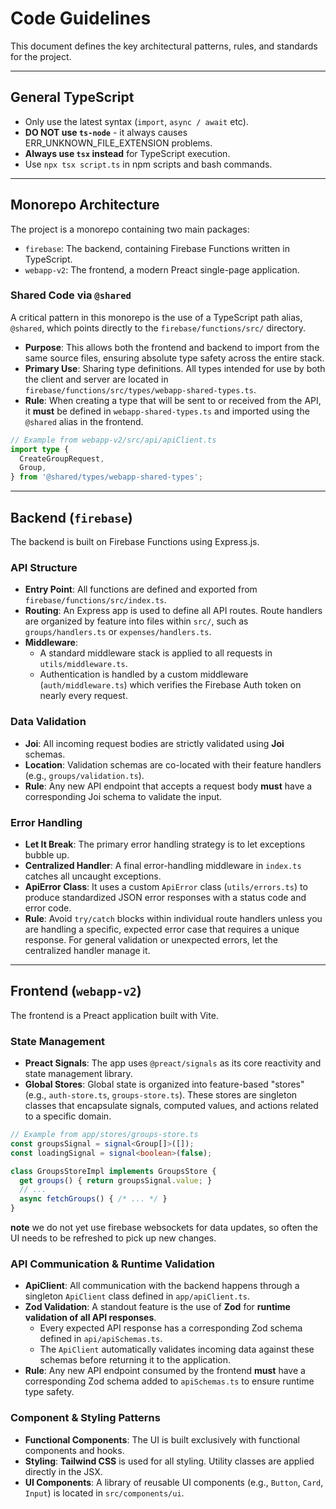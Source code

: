 # Code Guidelines

This document defines the key architectural patterns, rules, and standards for the project.

---

## General TypeScript

-   Only use the latest syntax (`import`, `async / await` etc).
-   **DO NOT use `ts-node`** - it always causes ERR_UNKNOWN_FILE_EXTENSION problems.
-   **Always use `tsx` instead** for TypeScript execution.
-   Use `npx tsx script.ts` in npm scripts and bash commands.

---

## Monorepo Architecture

The project is a monorepo containing two main packages:
-   `firebase`: The backend, containing Firebase Functions written in TypeScript.
-   `webapp-v2`: The frontend, a modern Preact single-page application.

### Shared Code via `@shared`

A critical pattern in this monorepo is the use of a TypeScript path alias, `@shared`, which points directly to the `firebase/functions/src/` directory.

-   **Purpose**: This allows both the frontend and backend to import from the same source files, ensuring absolute type safety across the entire stack.
-   **Primary Use**: Sharing type definitions. All types intended for use by both the client and server are located in `firebase/functions/src/types/webapp-shared-types.ts`.
-   **Rule**: When creating a type that will be sent to or received from the API, it **must** be defined in `webapp-shared-types.ts` and imported using the `@shared` alias in the frontend.

```typescript
// Example from webapp-v2/src/api/apiClient.ts
import type {
  CreateGroupRequest,
  Group,
} from '@shared/types/webapp-shared-types';
```

---

## Backend (`firebase`)

The backend is built on Firebase Functions using Express.js.

### API Structure

-   **Entry Point**: All functions are defined and exported from `firebase/functions/src/index.ts`.
-   **Routing**: An Express app is used to define all API routes. Route handlers are organized by feature into files within `src/`, such as `groups/handlers.ts` or `expenses/handlers.ts`.
-   **Middleware**:
    -   A standard middleware stack is applied to all requests in `utils/middleware.ts`.
    -   Authentication is handled by a custom middleware (`auth/middleware.ts`) which verifies the Firebase Auth token on nearly every request.

### Data Validation

-   **Joi**: All incoming request bodies are strictly validated using **Joi** schemas.
-   **Location**: Validation schemas are co-located with their feature handlers (e.g., `groups/validation.ts`).
-   **Rule**: Any new API endpoint that accepts a request body **must** have a corresponding Joi schema to validate the input.

### Error Handling

-   **Let It Break**: The primary error handling strategy is to let exceptions bubble up.
-   **Centralized Handler**: A final error-handling middleware in `index.ts` catches all uncaught exceptions.
-   **ApiError Class**: It uses a custom `ApiError` class (`utils/errors.ts`) to produce standardized JSON error responses with a status code and error code.
-   **Rule**: Avoid `try/catch` blocks within individual route handlers unless you are handling a specific, expected error case that requires a unique response. For general validation or unexpected errors, let the centralized handler manage it.

---

## Frontend (`webapp-v2`)

The frontend is a Preact application built with Vite.

### State Management

-   **Preact Signals**: The app uses `@preact/signals` as its core reactivity and state management library.
-   **Global Stores**: Global state is organized into feature-based "stores" (e.g., `auth-store.ts`, `groups-store.ts`). These stores are singleton classes that encapsulate signals, computed values, and actions related to a specific domain.

```typescript
// Example from app/stores/groups-store.ts
const groupsSignal = signal<Group[]>([]);
const loadingSignal = signal<boolean>(false);

class GroupsStoreImpl implements GroupsStore {
  get groups() { return groupsSignal.value; }
  // ...
  async fetchGroups() { /* ... */ }
}
```

**note** we do not yet use firebase websockets for data updates, so often the UI needs to be refreshed to pick up new changes.

### API Communication & Runtime Validation

-   **ApiClient**: All communication with the backend happens through a singleton `ApiClient` class defined in `app/apiClient.ts`.
-   **Zod Validation**: A standout feature is the use of **Zod** for **runtime validation of all API responses**.
    -   Every expected API response has a corresponding Zod schema defined in `api/apiSchemas.ts`.
    -   The `ApiClient` automatically validates incoming data against these schemas before returning it to the application.
-   **Rule**: Any new API endpoint consumed by the frontend **must** have a corresponding Zod schema added to `apiSchemas.ts` to ensure runtime type safety.

### Component & Styling Patterns

-   **Functional Components**: The UI is built exclusively with functional components and hooks.
-   **Styling**: **Tailwind CSS** is used for all styling. Utility classes are applied directly in the JSX.
-   **UI Components**: A library of reusable UI components (e.g., `Button`, `Card`, `Input`) is located in `src/components/ui`.
